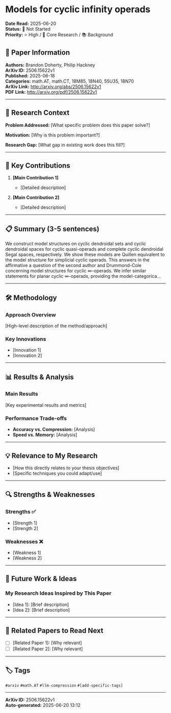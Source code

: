 # Models for cyclic infinity operads

**Date Read:** 2025-06-20  
**Status:** 🔴 Not Started  
**Priority:** ⭐ High / 🎯 Core Research / 📚 Background  

## 📄 Paper Information

**Authors:** Brandon Doherty, Philip Hackney  
**ArXiv ID:** 2506.15622v1  
**Published:** 2025-06-18  
**Categories:** math.AT, math.CT, 18M85, 18N40, 55U35, 18N70  
**ArXiv Link:** http://arxiv.org/abs/2506.15622v1  
**PDF Link:** http://arxiv.org/pdf/2506.15622v1  

---

## 🎯 Research Context

**Problem Addressed:** [What specific problem does this paper solve?]

**Motivation:** [Why is this problem important?]

**Research Gap:** [What gap in existing work does this fill?]

---

## 🔑 Key Contributions

1. **[Main Contribution 1]**
   - [Detailed description]

2. **[Main Contribution 2]**
   - [Detailed description]

---

## 📋 Summary (3-5 sentences)

We construct model structures on cyclic dendroidal sets and cyclic dendroidal
spaces for cyclic quasi-operads and complete cyclic dendroidal Segal spaces,
respectively. We show these models are Quillen equivalent to the model
structure for simplicial cyclic operads. This answers in the affirmative a
question of the second author and Drummond-Cole concerning model structures for
cyclic $\infty$-operads. We infer similar statements for planar cyclic
$\infty$-operads, providing the model-categorica...

---

## 🛠️ Methodology

### Approach Overview
[High-level description of the method/approach]

### Key Innovations
- [Innovation 1]
- [Innovation 2]

---

## 📊 Results & Analysis

### Main Results
[Key experimental results and metrics]

### Performance Trade-offs
- **Accuracy vs. Compression:** [Analysis]
- **Speed vs. Memory:** [Analysis]

---

## 💡 Relevance to My Research

- [How this directly relates to your thesis objectives]
- [Specific techniques you could adapt/use]

---

## 🔍 Strengths & Weaknesses

### Strengths ✅
- [Strength 1]
- [Strength 2]

### Weaknesses ❌
- [Weakness 1]
- [Weakness 2]

---

## 🚀 Future Work & Ideas

### My Research Ideas Inspired by This Paper
- [Idea 1]: [Brief description]
- [Idea 2]: [Brief description]

---

## 🔗 Related Papers to Read Next

- [ ] [Related Paper 1]: [Why relevant]
- [ ] [Related Paper 2]: [Why relevant]

---

## 🏷️ Tags

`#arxiv` `#math.AT` `#llm-compression` `#[add-specific-tags]`

---

**ArXiv ID:** 2506.15622v1  
**Auto-generated:** 2025-06-20 13:12
